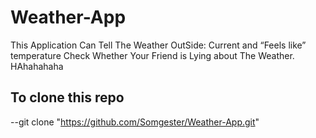 # Weather-App

This Application Can Tell The Weather OutSide:
    Current and “Feels like” temperature
    Check Whether Your Friend is Lying about The Weather.
    HAhahahaha

## To clone this repo
   --git clone "https://github.com/Somgester/Weather-App.git"
